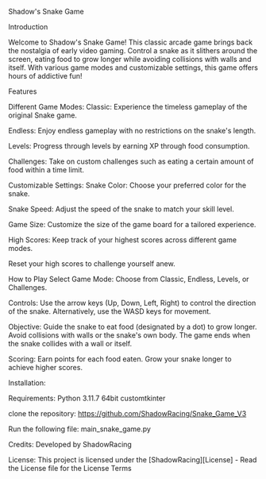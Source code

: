 Shadow's Snake Game


Introduction

Welcome to Shadow's Snake Game! This classic arcade game brings back the nostalgia of early video gaming. Control a snake as it slithers around the screen, eating food to grow longer while avoiding collisions with walls and itself. With various game modes and customizable settings, this game offers hours of addictive fun!


Features

Different Game Modes:
Classic: Experience the timeless gameplay of the original Snake game.

Endless: Enjoy endless gameplay with no restrictions on the snake's length.

Levels: Progress through levels by earning XP through food consumption.

Challenges: Take on custom challenges such as eating a certain amount of food within a time limit.


Customizable Settings:
Snake Color: Choose your preferred color for the snake.

Snake Speed: Adjust the speed of the snake to match your skill level.

Game Size: Customize the size of the game board for a tailored experience.


High Scores:
Keep track of your highest scores across different game modes.

Reset your high scores to challenge yourself anew.


How to Play
Select Game Mode: Choose from Classic, Endless, Levels, or Challenges.

Controls:
Use the arrow keys (Up, Down, Left, Right) to control the direction of the snake.
Alternatively, use the WASD keys for movement.

Objective:
Guide the snake to eat food (designated by a dot) to grow longer.
Avoid collisions with walls or the snake's own body.
The game ends when the snake collides with a wall or itself.

Scoring:
Earn points for each food eaten.
Grow your snake longer to achieve higher scores.

Installation:

Requirements:
Python 3.11.7 64bit
customtkinter

clone the repository: https://github.com/ShadowRacing/Snake_Game_V3

Run the following file: main_snake_game.py


Credits:
Developed by ShadowRacing


License:
This project is licensed under the [ShadowRacing][License] - Read the License file for the License Terms
